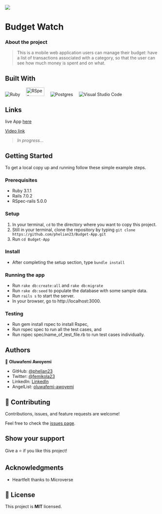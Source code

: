 ![](https://img.shields.io/badge/Microverse-blueviolet)

# Budget Watch

### About the project

> This is a mobile web application users can manage their budget: have a list of transactions associated with a category, so that the user can see how much money is spent and on what.

## Built With

![Ruby](https://img.shields.io/badge/ruby-%23CC342D.svg?style=for-the-badge&logo=ruby&logoColor=white) &nbsp; &nbsp; <img src="https://1ohvy81v7br01wtgnj4bf0ek-wpengine.netdna-ssl.com/wp-content/uploads/2019/01/rspec.jpg" height="28" width="60" alt="RSpec"> &nbsp; &nbsp; ![Postgres](https://img.shields.io/badge/postgres-%23316192.svg?style=for-the-badge&logo=postgresql&logoColor=white) &nbsp; &nbsp; ![Visual Studio Code](https://img.shields.io/badge/Visual%20Studio%20Code-0078d7.svg?style=for-the-badge&logo=visual-studio-code&logoColor=white)

## Links

live App [here](https://calm-depths-32104.herokuapp.com/)

[Video link](https://www.loom.com/share/69b8cd826fd74e29aa308ad51d7798fd)

> <em>In progress...</em>

## Getting Started

To get a local copy up and running follow these simple example steps.

### Prerequisites

* Ruby 3.1.1
* Rails 7.0.2
* RSpec-rails 5.0.0

### Setup

1. In your terminal, `cd` to the directory where you want to copy this project.
2. Still in your terminal, clone the repository by typing `git clone https://github.com/phelian23/Budget-App.git`
3. Run `cd Budget-App`

### Install

* After completing the setup section, type `bundle install`

### Running the app

- Run `rake db:create:all` and `rake db:migrate`
- Run `rake db:seed` to populate the database with some sample data.
- Run `rails s` to start the server.
- In your browser, go to http://localhost:3000.

### Testing
- Run gem install rspec to install Rspec,
- Run rspec spec to run all the test cases, and
- Run rspec spec/name_of_test_file.rb to run test cases individually.

## Authors

👤 **Oluwafemi Awoyemi**

- GitHub: [@phelian23](https://github.com/phelian23)
- Twitter: [@femikola23](https://twitter.com/femikola23)
- LinkedIn: [LinkedIn](https://www.linkedin.com/in/oluwafemi-awoyemi/)
- AngelList: [oluwafemi-awoyemi](https://angel.co/u/oluwafemi-awoyemi)

## 🤝 Contributing

Contributions, issues, and feature requests are welcome!

Feel free to check the [issues page](../../issues/).

## Show your support

Give a ⭐️ if you like this project!

## Acknowledgments

- Heartfelt thanks to Microverse

## 📝 License

This project is **MIT** licensed.
